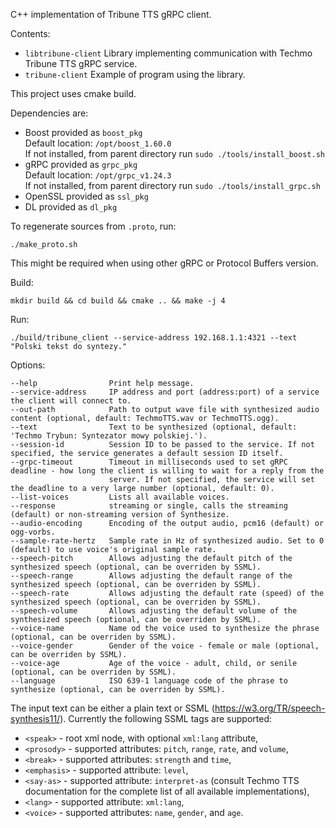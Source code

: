 C++ implementation of Tribune TTS gRPC client.

Contents:
- `libtribune-client`     Library implementing communication with Techmo Tribune TTS gRPC service.
- `tribune-client`        Example of program using the library.

This project uses cmake build.

Dependencies are:  
- Boost     provided as `boost_pkg`  
    Default location: `/opt/boost_1.60.0`  
    If not installed, from parent directory run `sudo ./tools/install_boost.sh`  
- gRPC      provided as `grpc_pkg`  
    Default location: `/opt/grpc_v1.24.3`  
    If not installed, from parent directory run `sudo ./tools/install_grpc.sh`  
- OpenSSL   provided as `ssl_pkg`  
- DL        provided as `dl_pkg`  

To regenerate sources from `.proto`, run:
```
./make_proto.sh
```
This might be required when using other gRPC or Protocol Buffers version.

Build:
```
mkdir build && cd build && cmake .. && make -j 4
```

Run:
```
./build/tribune_client --service-address 192.168.1.1:4321 --text "Polski tekst do syntezy."
```

Options:
```
--help                Print help message.
--service-address     IP address and port (address:port) of a service the client will connect to.
--out-path            Path to output wave file with synthesized audio content (optional, default: TechmoTTS.wav or TechmoTTS.ogg).
--text                Text to be synthesized (optional, default: 'Techmo Trybun: Syntezator mowy polskiej.').
--session-id          Session ID to be passed to the service. If not specified, the service generates a default session ID itself.
--grpc-timeout        Timeout in milliseconds used to set gRPC deadline - how long the client is willing to wait for a reply from the 
                      server. If not specified, the service will set the deadline to a very large number (optional, default: 0).
--list-voices         Lists all available voices.
--response            streaming or single, calls the streaming (default) or non-streaming version of Synthesize.
--audio-encoding      Encoding of the output audio, pcm16 (default) or ogg-vorbs.
--sample-rate-hertz   Sample rate in Hz of synthesized audio. Set to 0 (default) to use voice's original sample rate.
--speech-pitch        Allows adjusting the default pitch of the synthesized speech (optional, can be overriden by SSML).
--speech-range        Allows adjusting the default range of the synthesized speech (optional, can be overriden by SSML).
--speech-rate         Allows adjusting the default rate (speed) of the synthesized speech (optional, can be overriden by SSML).
--speech-volume       Allows adjusting the default volume of the synthesized speech (optional, can be overriden by SSML).
--voice-name          Name od the voice used to synthesize the phrase (optional, can be overriden by SSML).
--voice-gender        Gender of the voice - female or male (optional, can be overriden by SSML).
--voice-age           Age of the voice - adult, child, or senile (optional, can be overriden by SSML).
--language            ISO 639-1 language code of the phrase to synthesize (optional, can be overriden by SSML).
```

The input text can be either a plain text or SSML (https://w3.org/TR/speech-synthesis11/).
Currently the following SSML tags are supported:
- `<speak>` - root xml node, with optional `xml:lang` attribute,
- `<prosody>` - supported attributes: `pitch`, `range`, `rate`, and `volume`,
- `<break>` - supported attributes: `strength` and `time`,
- `<emphasis>` - supported attribute: `level`,
- `<say-as>` - supported attribute: `interpret-as` (consult Techmo TTS documentation for the complete list of all available implementations),
- `<lang>` - supported attribute: `xml:lang`,
- `<voice>` - supported attributes: `name`, `gender`, and `age`.
